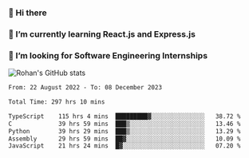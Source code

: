 ### 👋 Hi there 

<!--
**rohznmdev/rohznmdev** is a ✨ _special_ ✨ repository because its `README.md` (this file) appears on your GitHub profile.

Here are some ideas to get you started:

- 🔭 I’m currently working on ...
- 🌱 I’m currently learning Ruby and Ruby on Rails
- 👯 I’m looking to collaborate on ...
- 🤔 I’m looking for help with ...
- 💬 Ask me about ...
- 📫 How to reach me: ...
- 😄 Pronouns: ...
- ⚡ Fun fact: ...
-->
### 🌱 I’m currently learning React.js and Express.js
### 🤔 I’m looking for Software Engineering Internships
![Rohan's GitHub stats](https://github-readme-stats.vercel.app/api?username=rohznmdev&theme=dark&show_icons=true)

<!--START_SECTION:waka-->

```txt
From: 22 August 2022 - To: 08 December 2023

Total Time: 297 hrs 10 mins

TypeScript    115 hrs 4 mins  █████████▓░░░░░░░░░░░░░░░   38.72 %
C             39 hrs 59 mins  ███▒░░░░░░░░░░░░░░░░░░░░░   13.46 %
Python        39 hrs 29 mins  ███▒░░░░░░░░░░░░░░░░░░░░░   13.29 %
Assembly      29 hrs 59 mins  ██▓░░░░░░░░░░░░░░░░░░░░░░   10.09 %
JavaScript    21 hrs 24 mins  █▓░░░░░░░░░░░░░░░░░░░░░░░   07.20 %
```

<!--END_SECTION:waka-->
